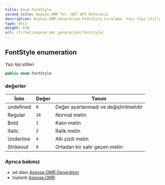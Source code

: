 ```yaml
---
title: Enum FontStyle
second_title: Aspose.OMR for .NET API Referansı
description: Aspose.OMR.Generation.FontStyle Sıralama. Yazı tipi stilleri
type: docs
weight: 610
url: /tr/net/aspose.omr.generation/fontstyle/
---
```

## FontStyle enumeration

Yazı tipi stilleri

```csharp
public enum FontStyle
```

### değerler

| İsim | Değer | Tanım |
| --- | --- | --- |
| undefined | `0` | Değer ayarlanmadı ve değiştirilmelidir |
| Regular | `16` | Normal metin |
| Bold | `1` | Kalın metin |
| Italic | `2` | İtalik metin |
| Underline | `4` | Altı çizili metin |
| Strikeout | `8` | Ortadan bir satır geçen metin |

### Ayrıca bakınız

* ad alanı [Aspose.OMR.Generation](../../aspose.omr.generation/)
* toplantı [Aspose.OMR](../../)


